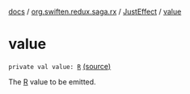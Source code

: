 [docs](../../index.md) / [org.swiften.redux.saga.rx](../index.md) / [JustEffect](index.md) / [value](./value.md)

# value

`private val value: `[`R`](index.md#R) [(source)](https://github.com/protoman92/KotlinRedux/tree/master/common/common-rx-saga/src/main/kotlin/org/swiften/redux/saga/rx/JustEffect.kt#L20)

The [R](index.md#R) value to be emitted.

